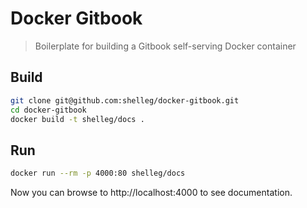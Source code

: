 # Docker Gitbook

> Boilerplate for building a Gitbook self-serving Docker container

## Build

```sh
git clone git@github.com:shelleg/docker-gitbook.git
cd docker-gitbook
docker build -t shelleg/docs .
```

## Run

```sh
docker run --rm -p 4000:80 shelleg/docs
```

Now you can browse to http://localhost:4000 to see documentation.
